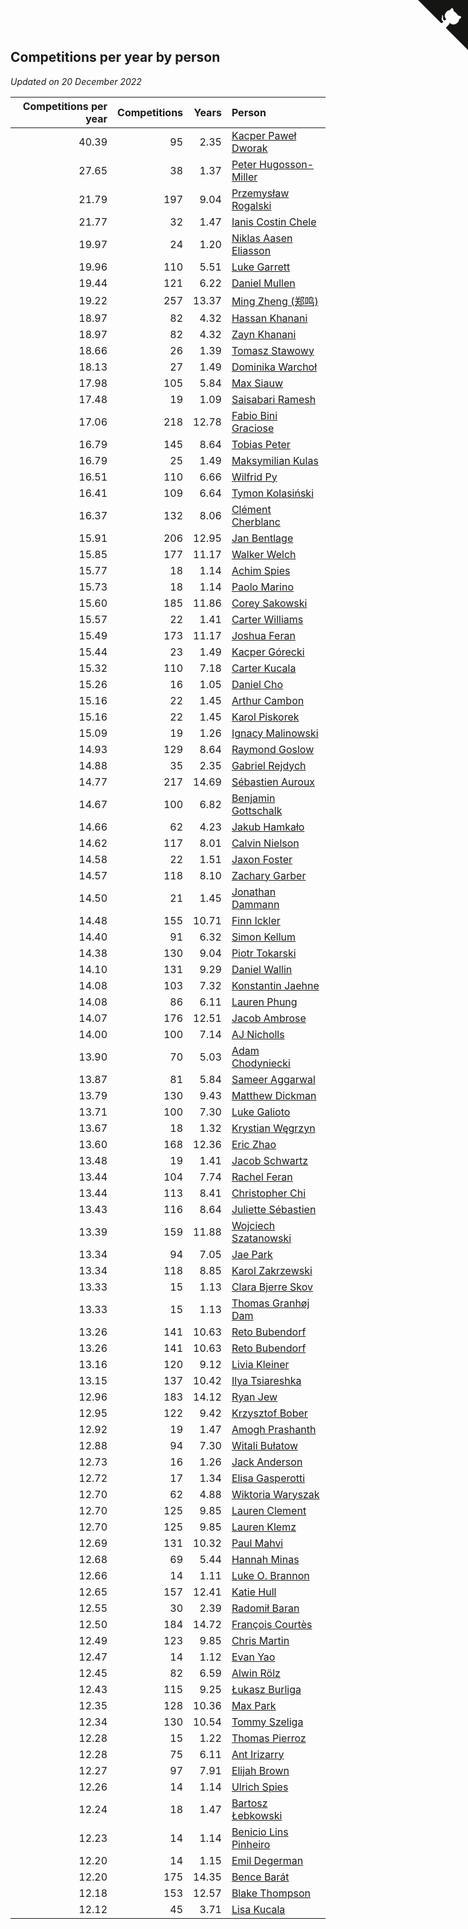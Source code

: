 ## Competitions per year by person

*Updated on 20 December 2022*

| Competitions per year | Competitions | Years | Person |
| ---: | ---: | ---: | :--- |
| 40.39 | 95 | 2.35 | [Kacper Paweł Dworak](https://www.worldcubeassociation.org/persons/2020DWOR01) |
| 27.65 | 38 | 1.37 | [Peter Hugosson-Miller](https://www.worldcubeassociation.org/persons/2021HUGO01) |
| 21.79 | 197 | 9.04 | [Przemysław Rogalski](https://www.worldcubeassociation.org/persons/2013ROGA02) |
| 21.77 | 32 | 1.47 | [Ianis Costin Chele](https://www.worldcubeassociation.org/persons/2021CHEL01) |
| 19.97 | 24 | 1.20 | [Niklas Aasen Eliasson](https://www.worldcubeassociation.org/persons/2021ELIA01) |
| 19.96 | 110 | 5.51 | [Luke Garrett](https://www.worldcubeassociation.org/persons/2017GARR05) |
| 19.44 | 121 | 6.22 | [Daniel Mullen](https://www.worldcubeassociation.org/persons/2016MULL04) |
| 19.22 | 257 | 13.37 | [Ming Zheng (郑鸣)](https://www.worldcubeassociation.org/persons/2009ZHEN11) |
| 18.97 | 82 | 4.32 | [Hassan Khanani](https://www.worldcubeassociation.org/persons/2018KHAN26) |
| 18.97 | 82 | 4.32 | [Zayn Khanani](https://www.worldcubeassociation.org/persons/2018KHAN28) |
| 18.66 | 26 | 1.39 | [Tomasz Stawowy](https://www.worldcubeassociation.org/persons/2021STAW01) |
| 18.13 | 27 | 1.49 | [Dominika Warchoł](https://www.worldcubeassociation.org/persons/2021WARC01) |
| 17.98 | 105 | 5.84 | [Max Siauw](https://www.worldcubeassociation.org/persons/2017SIAU02) |
| 17.48 | 19 | 1.09 | [Saisabari Ramesh](https://www.worldcubeassociation.org/persons/2021RAME01) |
| 17.06 | 218 | 12.78 | [Fabio Bini Graciose](https://www.worldcubeassociation.org/persons/2010GRAC02) |
| 16.79 | 145 | 8.64 | [Tobias Peter](https://www.worldcubeassociation.org/persons/2014PETE03) |
| 16.79 | 25 | 1.49 | [Maksymilian Kulas](https://www.worldcubeassociation.org/persons/2021KULA02) |
| 16.51 | 110 | 6.66 | [Wilfrid Py](https://www.worldcubeassociation.org/persons/2016PYWI01) |
| 16.41 | 109 | 6.64 | [Tymon Kolasiński](https://www.worldcubeassociation.org/persons/2016KOLA02) |
| 16.37 | 132 | 8.06 | [Clément Cherblanc](https://www.worldcubeassociation.org/persons/2014CHER05) |
| 15.91 | 206 | 12.95 | [Jan Bentlage](https://www.worldcubeassociation.org/persons/2010BENT01) |
| 15.85 | 177 | 11.17 | [Walker Welch](https://www.worldcubeassociation.org/persons/2011WELC01) |
| 15.77 | 18 | 1.14 | [Achim Spies](https://www.worldcubeassociation.org/persons/2021SPIE01) |
| 15.73 | 18 | 1.14 | [Paolo Marino](https://www.worldcubeassociation.org/persons/2021MARI04) |
| 15.60 | 185 | 11.86 | [Corey Sakowski](https://www.worldcubeassociation.org/persons/2011SAKO01) |
| 15.57 | 22 | 1.41 | [Carter Williams](https://www.worldcubeassociation.org/persons/2021WILL06) |
| 15.49 | 173 | 11.17 | [Joshua Feran](https://www.worldcubeassociation.org/persons/2011FERA01) |
| 15.44 | 23 | 1.49 | [Kacper Górecki](https://www.worldcubeassociation.org/persons/2021GORE01) |
| 15.32 | 110 | 7.18 | [Carter Kucala](https://www.worldcubeassociation.org/persons/2015KUCA01) |
| 15.26 | 16 | 1.05 | [Daniel Cho](https://www.worldcubeassociation.org/persons/2021CHOD01) |
| 15.16 | 22 | 1.45 | [Arthur Cambon](https://www.worldcubeassociation.org/persons/2021CAMB01) |
| 15.16 | 22 | 1.45 | [Karol Piskorek](https://www.worldcubeassociation.org/persons/2021PISK01) |
| 15.09 | 19 | 1.26 | [Ignacy Malinowski](https://www.worldcubeassociation.org/persons/2021MALI02) |
| 14.93 | 129 | 8.64 | [Raymond Goslow](https://www.worldcubeassociation.org/persons/2014GOSL01) |
| 14.88 | 35 | 2.35 | [Gabriel Rejdych](https://www.worldcubeassociation.org/persons/2020REJD01) |
| 14.77 | 217 | 14.69 | [Sébastien Auroux](https://www.worldcubeassociation.org/persons/2008AURO01) |
| 14.67 | 100 | 6.82 | [Benjamin Gottschalk](https://www.worldcubeassociation.org/persons/2016GOTT01) |
| 14.66 | 62 | 4.23 | [Jakub Hamkało](https://www.worldcubeassociation.org/persons/2018HAMK01) |
| 14.62 | 117 | 8.01 | [Calvin Nielson](https://www.worldcubeassociation.org/persons/2014NIEL03) |
| 14.58 | 22 | 1.51 | [Jaxon Foster](https://www.worldcubeassociation.org/persons/2021FOST01) |
| 14.57 | 118 | 8.10 | [Zachary Garber](https://www.worldcubeassociation.org/persons/2014GARB01) |
| 14.50 | 21 | 1.45 | [Jonathan Dammann](https://www.worldcubeassociation.org/persons/2021DAMM01) |
| 14.48 | 155 | 10.71 | [Finn Ickler](https://www.worldcubeassociation.org/persons/2012ICKL01) |
| 14.40 | 91 | 6.32 | [Simon Kellum](https://www.worldcubeassociation.org/persons/2016KELL12) |
| 14.38 | 130 | 9.04 | [Piotr Tokarski](https://www.worldcubeassociation.org/persons/2013TOKA01) |
| 14.10 | 131 | 9.29 | [Daniel Wallin](https://www.worldcubeassociation.org/persons/2013WALL03) |
| 14.08 | 103 | 7.32 | [Konstantin Jaehne](https://www.worldcubeassociation.org/persons/2015JAEH01) |
| 14.08 | 86 | 6.11 | [Lauren Phung](https://www.worldcubeassociation.org/persons/2016PHUN02) |
| 14.07 | 176 | 12.51 | [Jacob Ambrose](https://www.worldcubeassociation.org/persons/2010AMBR01) |
| 14.00 | 100 | 7.14 | [AJ Nicholls](https://www.worldcubeassociation.org/persons/2015NICH04) |
| 13.90 | 70 | 5.03 | [Adam Chodyniecki](https://www.worldcubeassociation.org/persons/2017CHOD02) |
| 13.87 | 81 | 5.84 | [Sameer Aggarwal](https://www.worldcubeassociation.org/persons/2017AGGA01) |
| 13.79 | 130 | 9.43 | [Matthew Dickman](https://www.worldcubeassociation.org/persons/2013DICK01) |
| 13.71 | 100 | 7.30 | [Luke Galioto](https://www.worldcubeassociation.org/persons/2015GALI02) |
| 13.67 | 18 | 1.32 | [Krystian Węgrzyn](https://www.worldcubeassociation.org/persons/2021WEGR01) |
| 13.60 | 168 | 12.36 | [Eric Zhao](https://www.worldcubeassociation.org/persons/2010ZHAO19) |
| 13.48 | 19 | 1.41 | [Jacob Schwartz](https://www.worldcubeassociation.org/persons/2021SCHW01) |
| 13.44 | 104 | 7.74 | [Rachel Feran](https://www.worldcubeassociation.org/persons/2015FERA01) |
| 13.44 | 113 | 8.41 | [Christopher Chi](https://www.worldcubeassociation.org/persons/2014CHIC01) |
| 13.43 | 116 | 8.64 | [Juliette Sébastien](https://www.worldcubeassociation.org/persons/2014SEBA01) |
| 13.39 | 159 | 11.88 | [Wojciech Szatanowski](https://www.worldcubeassociation.org/persons/2011SZAT01) |
| 13.34 | 94 | 7.05 | [Jae Park](https://www.worldcubeassociation.org/persons/2015PARK24) |
| 13.34 | 118 | 8.85 | [Karol Zakrzewski](https://www.worldcubeassociation.org/persons/2014ZAKR01) |
| 13.33 | 15 | 1.13 | [Clara Bjerre Skov](https://www.worldcubeassociation.org/persons/2021SKOV01) |
| 13.33 | 15 | 1.13 | [Thomas Granhøj Dam](https://www.worldcubeassociation.org/persons/2021DAMT01) |
| 13.26 | 141 | 10.63 | [Reto Bubendorf](https://www.worldcubeassociation.org/persons/2012BUBE01) |
| 13.26 | 141 | 10.63 | [Reto Bubendorf](https://www.worldcubeassociation.org/persons/2012BUBE01) |
| 13.16 | 120 | 9.12 | [Livia Kleiner](https://www.worldcubeassociation.org/persons/2013KLEI03) |
| 13.15 | 137 | 10.42 | [Ilya Tsiareshka](https://www.worldcubeassociation.org/persons/2012TERE01) |
| 12.96 | 183 | 14.12 | [Ryan Jew](https://www.worldcubeassociation.org/persons/2008JEWR01) |
| 12.95 | 122 | 9.42 | [Krzysztof Bober](https://www.worldcubeassociation.org/persons/2013BOBE01) |
| 12.92 | 19 | 1.47 | [Amogh Prashanth](https://www.worldcubeassociation.org/persons/2021PRAS01) |
| 12.88 | 94 | 7.30 | [Witali Bułatow](https://www.worldcubeassociation.org/persons/2015BUAT01) |
| 12.73 | 16 | 1.26 | [Jack Anderson](https://www.worldcubeassociation.org/persons/2021ANDE05) |
| 12.72 | 17 | 1.34 | [Elisa Gasperotti](https://www.worldcubeassociation.org/persons/2021GASP01) |
| 12.70 | 62 | 4.88 | [Wiktoria Waryszak](https://www.worldcubeassociation.org/persons/2018WARY01) |
| 12.70 | 125 | 9.85 | [Lauren Clement](https://www.worldcubeassociation.org/persons/2013KLEM01) |
| 12.70 | 125 | 9.85 | [Lauren Klemz](https://www.worldcubeassociation.org/persons/2013KLEM01) |
| 12.69 | 131 | 10.32 | [Paul Mahvi](https://www.worldcubeassociation.org/persons/2012MAHV01) |
| 12.68 | 69 | 5.44 | [Hannah Minas](https://www.worldcubeassociation.org/persons/2017MINA04) |
| 12.66 | 14 | 1.11 | [Luke O. Brannon](https://www.worldcubeassociation.org/persons/2021BRAN02) |
| 12.65 | 157 | 12.41 | [Katie Hull](https://www.worldcubeassociation.org/persons/2010HULL01) |
| 12.55 | 30 | 2.39 | [Radomił Baran](https://www.worldcubeassociation.org/persons/2020BARA02) |
| 12.50 | 184 | 14.72 | [François Courtès](https://www.worldcubeassociation.org/persons/2008COUR01) |
| 12.49 | 123 | 9.85 | [Chris Martin](https://www.worldcubeassociation.org/persons/2013MART03) |
| 12.47 | 14 | 1.12 | [Evan Yao](https://www.worldcubeassociation.org/persons/2021YAOE02) |
| 12.45 | 82 | 6.59 | [Alwin Rölz](https://www.worldcubeassociation.org/persons/2016ROLZ01) |
| 12.43 | 115 | 9.25 | [Łukasz Burliga](https://www.worldcubeassociation.org/persons/2013BURL01) |
| 12.35 | 128 | 10.36 | [Max Park](https://www.worldcubeassociation.org/persons/2012PARK03) |
| 12.34 | 130 | 10.54 | [Tommy Szeliga](https://www.worldcubeassociation.org/persons/2012SZEL01) |
| 12.28 | 15 | 1.22 | [Thomas Pierroz](https://www.worldcubeassociation.org/persons/2021PIER01) |
| 12.28 | 75 | 6.11 | [Ant Irizarry](https://www.worldcubeassociation.org/persons/2016IRIZ02) |
| 12.27 | 97 | 7.91 | [Elijah Brown](https://www.worldcubeassociation.org/persons/2015BROW03) |
| 12.26 | 14 | 1.14 | [Ulrich Spies](https://www.worldcubeassociation.org/persons/2021SPIE02) |
| 12.24 | 18 | 1.47 | [Bartosz Łebkowski](https://www.worldcubeassociation.org/persons/2021LEBK01) |
| 12.23 | 14 | 1.14 | [Benicio Lins Pinheiro](https://www.worldcubeassociation.org/persons/2021PINH01) |
| 12.20 | 14 | 1.15 | [Emil Degerman](https://www.worldcubeassociation.org/persons/2021DEGE01) |
| 12.20 | 175 | 14.35 | [Bence Barát](https://www.worldcubeassociation.org/persons/2008BARA01) |
| 12.18 | 153 | 12.57 | [Blake Thompson](https://www.worldcubeassociation.org/persons/2010THOM03) |
| 12.12 | 45 | 3.71 | [Lisa Kucala](https://www.worldcubeassociation.org/persons/2019KUCA01) |


<a href="https://github.com/jonatanklosko/wca_statistics" class="github-corner" aria-label="View source on Github"><svg width="80" height="80" viewBox="0 0 250 250" style="fill:#151513; color:#fff; position: absolute; top: 0; border: 0; right: 0;" aria-hidden="true"><path d="M0,0 L115,115 L130,115 L142,142 L250,250 L250,0 Z"></path><path d="M128.3,109.0 C113.8,99.7 119.0,89.6 119.0,89.6 C122.0,82.7 120.5,78.6 120.5,78.6 C119.2,72.0 123.4,76.3 123.4,76.3 C127.3,80.9 125.5,87.3 125.5,87.3 C122.9,97.6 130.6,101.9 134.4,103.2" fill="currentColor" style="transform-origin: 130px 106px;" class="octo-arm"></path><path d="M115.0,115.0 C114.9,115.1 118.7,116.5 119.8,115.4 L133.7,101.6 C136.9,99.2 139.9,98.4 142.2,98.6 C133.8,88.0 127.5,74.4 143.8,58.0 C148.5,53.4 154.0,51.2 159.7,51.0 C160.3,49.4 163.2,43.6 171.4,40.1 C171.4,40.1 176.1,42.5 178.8,56.2 C183.1,58.6 187.2,61.8 190.9,65.4 C194.5,69.0 197.7,73.2 200.1,77.6 C213.8,80.2 216.3,84.9 216.3,84.9 C212.7,93.1 206.9,96.0 205.4,96.6 C205.1,102.4 203.0,107.8 198.3,112.5 C181.9,128.9 168.3,122.5 157.7,114.1 C157.9,116.9 156.7,120.9 152.7,124.9 L141.0,136.5 C139.8,137.7 141.6,141.9 141.8,141.8 Z" fill="currentColor" class="octo-body"></path></svg></a><style>.github-corner:hover .octo-arm{animation:octocat-wave 560ms ease-in-out}@keyframes octocat-wave{0%,100%{transform:rotate(0)}20%,60%{transform:rotate(-25deg)}40%,80%{transform:rotate(10deg)}}@media (max-width:500px){.github-corner:hover .octo-arm{animation:none}.github-corner .octo-arm{animation:octocat-wave 560ms ease-in-out}}</style>
